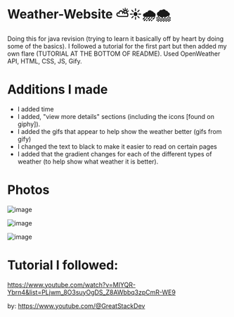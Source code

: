# Weather-Website ⛅☀️🌧️🌨️

Doing this for java revision (trying to learn it basically off by heart by doing some of the basics).
I followed a tutorial for the first part but then added my own flare (TUTORIAL AT THE BOTTOM OF README).
Used OpenWeather API, HTML, CSS, JS, Gify.

# Additions I made

- I added time
- I added, "view more details" sections (including the icons [found on giphy]).
- I added the gifs that appear to help show the weather better (gifs from gify)
- I changed the text to black to make it easier to read on certain pages
- I added that the gradient changes for each of the different types of weather (to help show what weather it is better).

# Photos
![image](https://github.com/user-attachments/assets/2bb23451-369e-4b4c-a01f-56910fec191b)

![image](https://github.com/user-attachments/assets/8b38a8b6-e0d2-4c67-99b6-7beab9f87ccb)

![image](https://github.com/user-attachments/assets/5b0a2765-5398-4531-a097-30c339ff269f)

# Tutorial I followed:
https://www.youtube.com/watch?v=MIYQR-Ybrn4&list=PLjwm_8O3suyOgDS_Z8AWbbq3zpCmR-WE9

by:
https://www.youtube.com/@GreatStackDev
